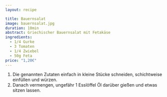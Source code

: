 ```yaml
---
layout: recipe

title: Bauernsalat
image: bauernsalat.jpg
duration: 10min
abstract: Griechischer Bauernsalat mit Fetakäse
ingredients:
  - 1/4 Gurke
  - 3 Tomaten
  - 1/4 Zwiebel
  - 50g Feta
price: "1,20€"
---
```


1. Die genannten Zutaten einfach in kleine Stücke schneiden, schichtweise einfüllen und würzen.
2. Danach vermengen, ungefähr 1 Esslöffel Öl darüber gießen und etwas sitzen lassen.